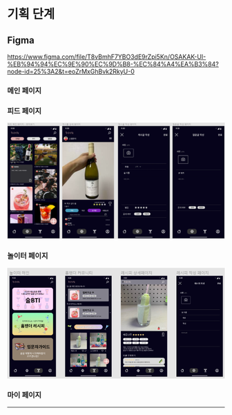 # 기획 단계

## Figma

https://www.figma.com/file/T8vBmhF7YBO3dE9rZpi5Kn/OSAKAK-UI-%EB%94%94%EC%9E%90%EC%9D%B8-%EC%84%A4%EA%B3%84?node-id=25%3A2&t=eoZrMxGhBvk2RkyU-0

### 메인 페이지

### 피드 페이지

![figma_feedpage.png](img/figma_feedpage.png)

### 놀이터 페이지

![figma_cocktailpage.png](img/figma_cocktailpage.png)



### 마이 페이지

---
